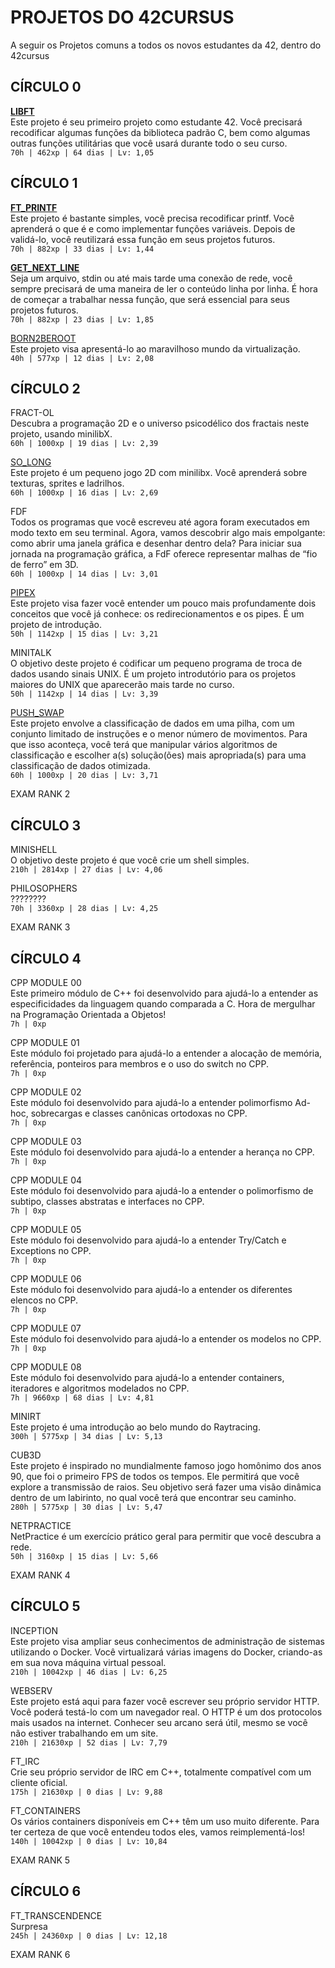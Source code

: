 <h1>PROJETOS DO 42CURSUS</h1>
A seguir os Projetos comuns a todos os novos estudantes da 42, dentro do 42cursus<br>
<h2>CÍRCULO 0</h2>


<b><a href="https://github.com/danielmourajc/42cursus/tree/main/01%20LIBFT">LIBFT</a></b><br>
Este projeto é seu primeiro projeto como estudante 42. Você precisará recodificar algumas funções da biblioteca padrão C, bem como algumas outras funções utilitárias que você usará durante todo o seu curso.<br>
`70h | 462xp | 64 dias | Lv: 1,05`

<h2>CÍRCULO 1</h2>

<b><a href="https://github.com/danielmourajc/42cursus/tree/main/02%20PRINTF">FT_PRINTF</a></b><br>
Este projeto é bastante simples, você precisa recodificar printf. Você aprenderá o que é e como implementar funções variáveis. Depois de validá-lo, você reutilizará essa função em seus projetos futuros.<br>
`70h | 882xp | 33 dias | Lv: 1,44`

<b><a href="https://github.com/danielmourajc/42cursus/tree/main/03%20GET_NEXT_LINE">GET_NEXT_LINE</a></b><br>
Seja um arquivo, stdin ou até mais tarde uma conexão de rede, você sempre precisará de uma maneira de ler o conteúdo linha por linha. É hora de começar a trabalhar nessa função, que será essencial para seus projetos futuros.<br>
`70h | 882xp | 23 dias | Lv: 1,85`

[BORN2BEROOT](https://github.com/danielmourajc/42cursus/tree/main/04.%20Born2beroot)<br>
Este projeto visa apresentá-lo ao maravilhoso mundo da virtualização.<br>
`40h | 577xp | 12 dias | Lv: 2,08`


<h2>CÍRCULO 2</h2>

FRACT-OL<br>
Descubra a programação 2D e o universo psicodélico dos fractais neste projeto, usando minilibX.<br>
`60h | 1000xp | 19 dias | Lv: 2,39`

[SO_LONG](https://github.com/danielmourajc/42cursus/tree/main/07.%20So_Long)<br>
Este projeto é um pequeno jogo 2D com minilibx. Você aprenderá sobre texturas, sprites e ladrilhos.<br>
`60h | 1000xp | 16 dias | Lv: 2,69`

FDF<br>
Todos os programas que você escreveu até agora foram executados em modo texto em seu terminal. Agora, vamos descobrir algo mais empolgante: como abrir uma janela gráfica e desenhar dentro dela? Para iniciar sua jornada na programação gráfica, a FdF oferece representar malhas de “fio de ferro” em 3D.<br>
`60h | 1000xp | 14 dias | Lv: 3,01`

[PIPEX](https://github.com/danielmourajc/42cursus/tree/main/05.%20Pipex)<br>
Este projeto visa fazer você entender um pouco mais profundamente dois conceitos que você já conhece: os redirecionamentos e os pipes. É um projeto de introdução.<br>
`50h | 1142xp | 15 dias | Lv: 3,21`

MINITALK<br>
O objetivo deste projeto é codificar um pequeno programa de troca de dados usando sinais UNIX. É um projeto introdutório para os projetos maiores do UNIX que aparecerão mais tarde no curso.<br>
`50h | 1142xp | 14 dias | Lv: 3,39`

[PUSH_SWAP](https://github.com/danielmourajc/42cursus/tree/main/06.%20Push_Swap)<br>
Este projeto envolve a classificação de dados em uma pilha, com um conjunto limitado de instruções e o menor número de movimentos. Para que isso aconteça, você terá que manipular vários algoritmos de classificação e escolher a(s) solução(ões) mais apropriada(s) para uma classificação de dados otimizada.<br>
`60h | 1000xp | 20 dias | Lv: 3,71`

EXAM RANK 2<br>

<h2>CÍRCULO 3</h2>

MINISHELL<br>
O objetivo deste projeto é que você crie um shell simples.<br>
`210h | 2814xp | 27 dias | Lv: 4,06`

PHILOSOPHERS<br>
????????<br>
`70h | 3360xp | 28 dias | Lv: 4,25`

EXAM RANK 3<br>

<h2>CÍRCULO 4</h2>

CPP MODULE 00<br>
Este primeiro módulo de C++ foi desenvolvido para ajudá-lo a entender as especificidades da linguagem quando comparada a C. Hora de mergulhar na Programação Orientada a Objetos!<br>
`7h | 0xp`

CPP MODULE 01<br>
Este módulo foi projetado para ajudá-lo a entender a alocação de memória, referência, ponteiros para membros e o uso do switch no CPP.<br>
`7h | 0xp`

CPP MODULE 02<br>
Este módulo foi desenvolvido para ajudá-lo a entender polimorfismo Ad-hoc, sobrecargas e classes canônicas ortodoxas no CPP.<br>
`7h | 0xp`

CPP MODULE 03<br>
Este módulo foi desenvolvido para ajudá-lo a entender a herança no CPP.<br>
`7h | 0xp`

CPP MODULE 04<br>
Este módulo foi desenvolvido para ajudá-lo a entender o polimorfismo de subtipo, classes abstratas e interfaces no CPP.<br>
`7h | 0xp`

CPP MODULE 05<br>
Este módulo foi desenvolvido para ajudá-lo a entender Try/Catch e Exceptions no CPP.<br>
`7h | 0xp`

CPP MODULE 06<br>
Este módulo foi desenvolvido para ajudá-lo a entender os diferentes elencos no CPP.<br>
`7h | 0xp`

CPP MODULE 07<br>
Este módulo foi desenvolvido para ajudá-lo a entender os modelos no CPP.<br>
`7h | 0xp`

CPP MODULE 08<br>
Este módulo foi desenvolvido para ajudá-lo a entender containers, iteradores e algoritmos modelados no CPP.<br>
`7h | 9660xp | 68 dias | Lv: 4,81`

MINIRT<br>
Este projeto é uma introdução ao belo mundo do Raytracing.<br>
`300h | 5775xp | 34 dias | Lv: 5,13`

CUB3D<br>
Este projeto é inspirado no mundialmente famoso jogo homônimo dos anos 90, que foi o primeiro FPS de todos os tempos. Ele permitirá que você explore a transmissão de raios. Seu objetivo será fazer uma visão dinâmica dentro de um labirinto, no qual você terá que encontrar seu caminho.<br>
`280h | 5775xp | 30 dias | Lv: 5,47`

NETPRACTICE<br>
NetPractice é um exercício prático geral para permitir que você descubra a rede.<br>
`50h | 3160xp | 15 dias | Lv: 5,66`

EXAM RANK 4<br>

<h2>CÍRCULO 5</h2>

INCEPTION<br>
Este projeto visa ampliar seus conhecimentos de administração de sistemas utilizando o Docker. Você virtualizará várias imagens do Docker, criando-as em sua nova máquina virtual pessoal.<br>
`210h | 10042xp | 46 dias | Lv: 6,25`

WEBSERV<br>
Este projeto está aqui para fazer você escrever seu próprio servidor HTTP. Você poderá testá-lo com um navegador real. O HTTP é um dos protocolos mais usados na internet. Conhecer seu arcano será útil, mesmo se você não estiver trabalhando em um site.<br>
`210h | 21630xp | 52 dias | Lv: 7,79`

FT_IRC<br>
Crie seu próprio servidor de IRC em C++, totalmente compatível com um cliente oficial.<br>
`175h | 21630xp | 0 dias | Lv: 9,88`

FT_CONTAINERS<br>
Os vários containers disponíveis em C++ têm um uso muito diferente. Para ter certeza de que você entendeu todos eles, vamos reimplementá-los!<br>
`140h | 10042xp | 0 dias | Lv: 10,84`

EXAM RANK 5<br>

<h2>CÍRCULO 6</h2>

FT_TRANSCENDENCE<br>
Surpresa<br>
`245h | 24360xp | 0 dias | Lv: 12,18`

EXAM RANK 6<br>
